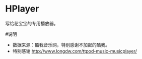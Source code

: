 HPlayer
=======

写给花宝宝的专用播放器。

#说明
 * 数据来源：酷我音乐网，特别感谢不加密的酷我。
 * 特别感谢 http://www.longdw.com/ttpod-music-musicplayer/
